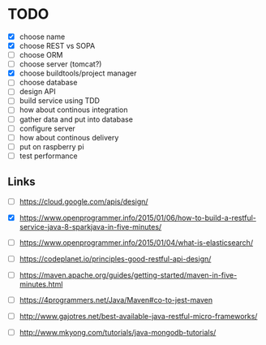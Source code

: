 # TODO

 - [x] choose name
 - [x] choose REST vs SOPA
 - [ ] choose ORM
 - [ ] choose server (tomcat?)
 - [x] choose buildtools/project manager
 - [ ] choose database
 - [ ] design API
 - [ ] build service using TDD
 - [ ] how about continous integration
 - [ ] gather data and put into database
 - [ ] configure server
 - [ ] how about continous delivery
 - [ ] put on raspberry pi
 - [ ] test performance

## Links
 - [ ] https://cloud.google.com/apis/design/
 - [x] https://www.openprogrammer.info/2015/01/06/how-to-build-a-restful-service-java-8-sparkjava-in-five-minutes/
 - [ ] https://www.openprogrammer.info/2015/01/04/what-is-elasticsearch/
 - [ ] https://codeplanet.io/principles-good-restful-api-design/
 - [ ] https://maven.apache.org/guides/getting-started/maven-in-five-minutes.html
 - [ ] https://4programmers.net/Java/Maven#co-to-jest-maven
 - [ ] http://www.gajotres.net/best-available-java-restful-micro-frameworks/
 - [ ] http://www.mkyong.com/tutorials/java-mongodb-tutorials/

